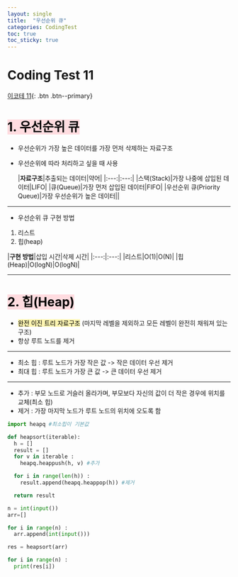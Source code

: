 ```yaml
---
layout: single
title:  "우선순위 큐"
categories: CodingTest
toc: true
toc_sticky: true
---
```


# Coding Test 11

[이코테 11](https://www.youtube.com/watch?v=AjFlp951nz0&list=PLRx0vPvlEmdAghTr5mXQxGpHjWqSz0dgC&index=12){: .btn .btn--primary}

# <mark style='background-color: #ffdce0'>1. 우선순위 큐</mark>
- 우선순위가 가장 높은 데이터를 가장 먼저 삭제하는 자료구조
- 우선순위에 따라 처리하고 싶을 때 사용

  |**자료구조**|추출되는 데이터|약어|
  |:---:|:---:|
  |스택(Stack)|가장 나중에 삽입된 데이터|LIFO|
  |큐(Queue)|가장 먼저 삽입된 데이터|FIFO|
  |우선순위 큐(Priority Queue)|가장 우선순위가 높은 데이터||

***

- 우선순위 큐 구현 방법  
1) 리스트  
2) 힙(heap)  

  |**구현 방법**|삽입 시간|삭제 시간|
  |:---:|:---:|
  |리스트|O(1)|O(N)|
  |힙(Heap)|O(logN)|O(logN)|

***

# <mark style='background-color: #ffdce0'>2. 힙(Heap)</mark>
- <mark style='background-color: #fff5b1'>완전 이진 트리 자료구조</mark> (마지막 레벨을 제외하고 모든 레벨이 완전히 채워져 있는 구조)
- 항상 루트 노드를 제거

***

- 최소 힙 : 루트 노드가 가장 작은 값 -> 작은 데이터 우선 제거
- 최대 힙 : 루트 노드가 가장 큰 값 -> 큰 데이터 우선 제거

***

- 추가 : 부모 노드로 거슬러 올라가며, 부모보다 자신의 값이 더 작은 경우에 위치를 교체(최소 힙)
- 제거 : 가장 마지막 노드가 루트 노드의 위치에 오도록 함

```python
import heapq #최소힙이 기본값

def heapsort(iterable):
  h = []
  result = []
  for v in iterable :
    heapq.heappush(h, v) #추가

  for i in range(len(h)) :
    result.append(heapq.heappop(h)) #제거

  return result

n = int(input())
arr=[]

for i in range(n) :
  arr.append(int(input()))

res = heapsort(arr)

for i in range(n) :
  print(res[i])
```

